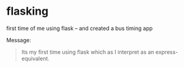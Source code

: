 # flasking
first time of me using flask – and created a bus timing app

Message:
> Its my first time using flask which as I interpret as an express-equivalent.
